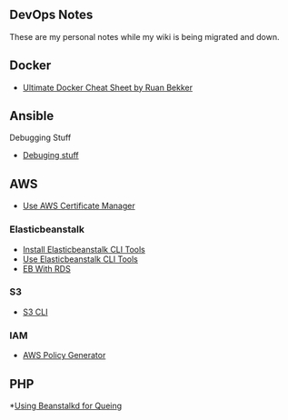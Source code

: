 ## DevOps Notes

These are my personal notes while my wiki is being migrated and down.

## Docker

* [Ultimate Docker Cheat Sheet by Ruan Bekker](https://gist.github.com/ruanbekker/4e8e4ca9b82b103973eaaea4ac81aa5f)


## Ansible

Debugging Stuff

* [Debuging stuff](https://timogoosen.github.io/ANSIBLE-DEBUG)

## AWS

* [Use AWS Certificate Manager](https://timogoosen.github.io/AWS_CERTIFICATE_MANAGER)



### Elasticbeanstalk

* [Install Elasticbeanstalk CLI Tools](https://timogoosen.github.io/INSTALL_EB)
* [Use  Elasticbeanstalk CLI Tools](https://timogoosen.github.io/USE_EB)
* [EB With RDS](https://timogoosen.github.io/EB_WITH_RDS)



### S3

* [S3 CLI](https://timogoosen.github.io/S3_CLI)

### IAM

* [AWS Policy Generator](http://awspolicygen.s3.amazonaws.com/policygen.html)



## PHP

*[Using Beanstalkd for Queing](https://timogoosen.github.io/USING_BEANSTALKD)
